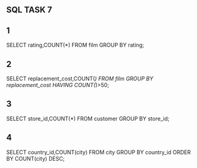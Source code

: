 ## SQL TASK 7
## 1
SELECT rating,COUNT(*) FROM film
GROUP BY rating;
## 2
SELECT replacement_cost,COUNT(*) FROM film
GROUP BY replacement_cost
HAVING COUNT(*)>50;
## 3
SELECT store_id,COUNT(*) FROM customer
GROUP BY store_id;
## 4
SELECT country_id,COUNT(city) FROM city
GROUP BY country_id
ORDER BY COUNT(city) DESC;